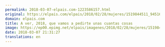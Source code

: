 ```yaml
---
permalink: 2018-03-07-elpais.com-1223586157.html
original: https://elpais.com/elpais/2018/02/28/mujeres/1519844511_945160.html#?ref=rss&format=simple&link=link
domain: elpais.com
title: A ver, 2018, que vamos a pedirte unas cuantas cosas
image: https://ep00.epimg.net/elpais/imagenes/2018/02/28/mujeres/1519844511_945160_1520351490_rrss_normal.jpg
date: 2018-03-07 21:31:27
translations: en
---
```


